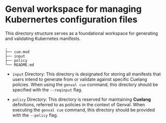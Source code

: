 # Genval workspace for managing Kubernertes configuration files


This directory structure serves as a foundational workspace for generating and validating Kubernetes manifests.

```shell
.
├── cue.mod
├── input
├── policy
└── README.md
```

- `input` Directory: This directory is designated for storing all manifests that users intend to generate from or validate against specific Cuelang policies. When using the `genval cue` command, this directory should be specified with the `--reqinput` flag.

- `policy` Directory: This directory is reserved for maintaining **Cuelang** definitions, referred to as policies in the context of Genval. When executing the `genval cue` command, this directory should be provided with the `--policy` flag.